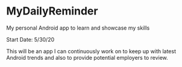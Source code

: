 # MyDailyReminder
My personal Android app to learn and showcase my skills

Start Date: 5/30/20

This will be an app I can continuously work on to keep up with latest Android trends and also to provide potential employers to review.
